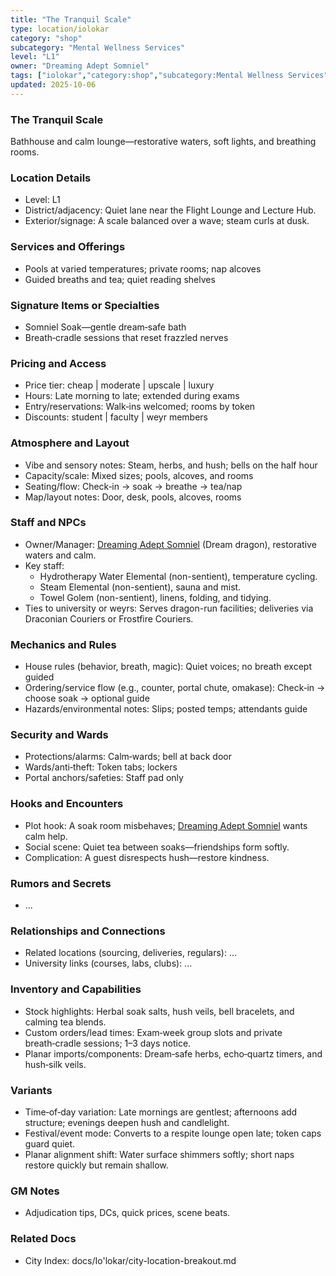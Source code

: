 ```yaml
---
title: "The Tranquil Scale"
type: location/iolokar
category: "shop"
subcategory: "Mental Wellness Services"
level: "L1"
owner: "Dreaming Adept Somniel"
tags: ["iolokar","category:shop","subcategory:Mental Wellness Services","level:L1"]
updated: 2025-10-06
---
```

### The Tranquil Scale

Bathhouse and calm lounge—restorative waters, soft lights, and breathing rooms.

### Location Details

- Level: L1
- District/adjacency: Quiet lane near the Flight Lounge and Lecture Hub.
- Exterior/signage: A scale balanced over a wave; steam curls at dusk.

### Services and Offerings

- Pools at varied temperatures; private rooms; nap alcoves
- Guided breaths and tea; quiet reading shelves

### Signature Items or Specialties

- Somniel Soak—gentle dream‑safe bath
- Breath‑cradle sessions that reset frazzled nerves

### Pricing and Access

- Price tier: cheap | moderate | upscale | luxury
- Hours: Late morning to late; extended during exams
- Entry/reservations: Walk‑ins welcomed; rooms by token
- Discounts: student | faculty | weyr members

### Atmosphere and Layout

- Vibe and sensory notes: Steam, herbs, and hush; bells on the half hour
- Capacity/scale: Mixed sizes; pools, alcoves, and rooms
- Seating/flow: Check‑in → soak → breathe → tea/nap
- Map/layout notes: Door, desk, pools, alcoves, rooms

### Staff and NPCs

- Owner/Manager: [Dreaming Adept Somniel](../People/dreaming-adept-somniel.md) (Dream dragon), restorative waters and calm.
- Key staff:
  - Hydrotherapy Water Elemental (non-sentient), temperature cycling.
  - Steam Elemental (non-sentient), sauna and mist.
  - Towel Golem (non-sentient), linens, folding, and tidying.
- Ties to university or weyrs: Serves dragon-run facilities; deliveries via Draconian Couriers or Frostfire Couriers.

### Mechanics and Rules

- House rules (behavior, breath, magic): Quiet voices; no breath except guided
- Ordering/service flow (e.g., counter, portal chute, omakase): Check‑in → choose soak → optional guide
- Hazards/environmental notes: Slips; posted temps; attendants guide

### Security and Wards

- Protections/alarms: Calm‑wards; bell at back door
- Wards/anti‑theft: Token tabs; lockers
- Portal anchors/safeties: Staff pad only

### Hooks and Encounters

- Plot hook: A soak room misbehaves; [Dreaming Adept Somniel](../People/dreaming-adept-somniel.md) wants calm help.
- Social scene: Quiet tea between soaks—friendships form softly.
- Complication: A guest disrespects hush—restore kindness.

### Rumors and Secrets

- ...

### Relationships and Connections

- Related locations (sourcing, deliveries, regulars): ...
- University links (courses, labs, clubs): ...

### Inventory and Capabilities

- Stock highlights: Herbal soak salts, hush veils, bell bracelets, and calming tea blends.
- Custom orders/lead times: Exam‑week group slots and private breath‑cradle sessions; 1–3 days notice.
- Planar imports/components: Dream‑safe herbs, echo‑quartz timers, and hush‑silk veils.

### Variants

- Time‑of‑day variation: Late mornings are gentlest; afternoons add structure; evenings deepen hush and candlelight.
- Festival/event mode: Converts to a respite lounge open late; token caps guard quiet.
- Planar alignment shift: Water surface shimmers softly; short naps restore quickly but remain shallow.

### GM Notes

- Adjudication tips, DCs, quick prices, scene beats.

### Related Docs

- City Index: docs/Io'lokar/city-location-breakout.md
